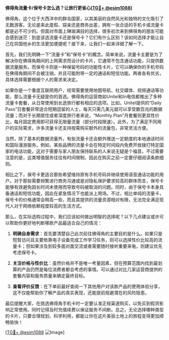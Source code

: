 **佛得角流量卡/保号卡怎么选？让旅行更省心[[TG💪+ @esim1088](https://t.me/s/esim1088)]**

佛得角，这个位于大西洋中的群岛国家，以其美丽的自然风光和独特的文化吸引了无数游客。无论是来此度假、探亲还是商务出差，拥有一张合适的手机卡或流量卡都是必不可少的。但面对市面上琳琅满目的选择，很多初次来到佛得角的朋友可能会感到迷茫：到底该选流量卡还是保号卡？它们有什么区别？该如何选择才能让自己在异国他乡的生活更加便捷呢？接下来，让我们一起来详细了解一下。

首先，我们先明确一下“流量卡”和“保号卡”的概念。简单来说，流量卡主要是为了解决你在佛得角期间的上网需求而设计的卡片，它通常不包含通话功能，只提供数据流量服务。而保号卡则是一种保留号码的功能性卡片，它可以确保你的手机号码在佛得角期间不会被注销，并且可能附带一定的通话和短信功能。两者各有优劣，具体选择需要根据个人的需求来决定。

如果你是一个重度互联网用户，经常需要使用地图导航、社交媒体、视频通话等功能，那么流量卡无疑是你的首选。佛得角的运营商如Unitel和In电信都推出了多种流量卡套餐，从日常使用到长途旅行都有相应的选项。比如，Unitel提供的“Daily Pass”日套餐非常适合短期逗留的人士，每天只需几美元就可以享受数百兆的数据流量；而对于长期居住或者深度旅行者来说，“Monthly Plan”月套餐则更具性价比，每月固定费用即可获得无限量流量（部分时段限速）。此外，为了满足不同用户的实际需求，许多流量卡还支持按需购买额外的流量包，非常灵活方便。

当然，除了基本的数据流量外，有些流量卡还会额外赠送一定额度的本地通话时间和国际漫游服务。例如，某些品牌的流量卡会在特定时间段内免费开放拨打特定国家的电话功能，这对于需要与家人朋友保持联系的人来说无疑是个福音。不过需要注意的是，这类增值服务往往有时间限制，因此在购买之前一定要仔细阅读条款细则。

相比之下，保号卡更适合那些希望维持原有手机号码并继续使用语音通话功能的用户。对于那些需要频繁进行商务沟通或是对隐私保护要求较高的群体而言，保号卡能够有效避免因长时间未使用而导致号码被取消的问题。同时，由于保号卡本身具备通话和短信功能，因此在紧急情况下也能派上用场。不过，相比单纯的流量卡，保号卡的价格通常会稍高一些，而且其提供的流量资源相对有限，无法完全满足现代人对于网络依赖程度较高的生活方式。

那么，在实际选购过程中，我们应该如何做出明智的选择呢？以下几点建议或许可以帮助你更好地判断哪款产品最适合自己的情况：

1. **明确自身需求**：首先要清楚自己此次前往佛得角的主要目的是什么。如果只是短暂访问且主要依靠电子设备完成工作学习任务，则可以选择性价比较高的流量卡；但如果涉及到较多面对面交流或者需要随时接听重要来电，则建议优先考虑保号卡。

2. **关注价格与性价比**：虽然价格并不是唯一考量因素，但在预算范围内找到最划算的产品仍然是每位消费者都会考虑的事情。可以通过对比几家运营商提供的套餐内容和服务质量来确定最终目标。

3. **查看评价反馈**：在下单前最好查阅一下其他用户对该款产品的使用体验分享，这不仅能帮助你了解产品的真实表现，还能提前规避潜在的风险隐患。

最后提醒大家，在挑选佛得角手机卡时一定要认准正规渠道购买，以免买到假货影响正常使用。同时记得及时充值续费以保证服务不间断。总之，无论选择哪种类型的卡片，只要合理规划、科学利用，都能让你在这片美丽土地上的旅程变得更加顺畅愉快！

[[TG💪+ @esim1088](https://t.me/s/esim1088) ![Image](https://i.postimg.cc/4NQfJmqS/Snipaste-2025-05-13-00-14-12.png)]